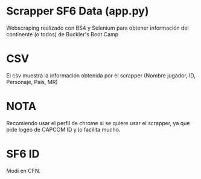 # Scrapper SF6 Data (app.py)
Webscraping realizado con BS4 y Selenium para obtener información del continente (o todos) de Buckler's Boot Camp

# CSV
El csv muestra la información obtenida por el scrapper (Nombre jugador, ID, Personaje, Pais, MR)

# NOTA
Recomiendo usar el perfil de chrome si se quiere usar el scrapper, ya que pide logeo de CAPCOM ID y lo facilita mucho.

# SF6 ID
Modi en CFN.

